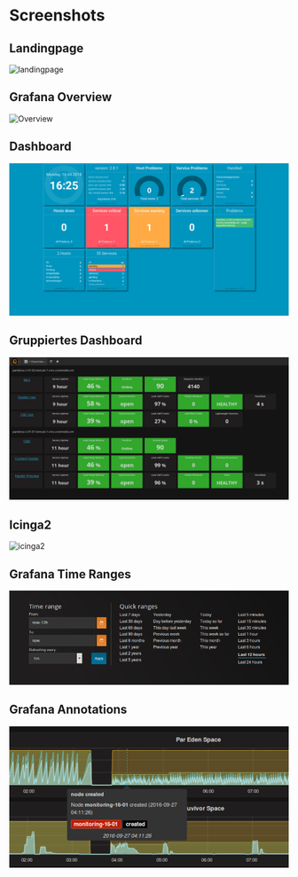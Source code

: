 Screenshots
===========



## Landingpage
![landingpage](../assets/monitoring-toolbox.gif)

## Grafana Overview
![Overview](../assets/grafana.gif)

## Dashboard
![dashboard](../assets/monitoring_3.png)

## Gruppiertes Dashboard
![grouped-dashboard](../assets/overview_grouped_by.png)

## Icinga2
![icinga2](../assets/icinga2.gif)

## Grafana Time Ranges
![Time Ranges](../assets/21-time-ranges.png)

## Grafana Annotations
![Annotation](../assets/22-annotations.png)

